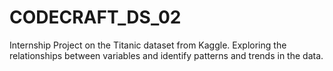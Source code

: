 # CODECRAFT_DS_02
Internship Project on the Titanic dataset from Kaggle. Exploring the relationships between variables and identify patterns and trends in the data.

